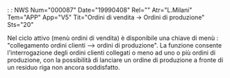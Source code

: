  :  : NWS Num="000087" Date="19990408" Rel="" Atr="L.Milani" Tem="APP" App="V5" Tit="Ordini di vendita -> Ordini di produzione" Sts="20"

Nel ciclo attivo (menù ordini di vendita) è disponibile una chiave di menù :  "collegamento ordini clienti --> ordini di produzione". La funzione consente l'interrogazione degli ordini clienti collegati o meno ad uno o più ordini di produzione, con la possibilità di lanciare un ordine di produzione a fronte di un residuo riga non ancora soddisfatto.


